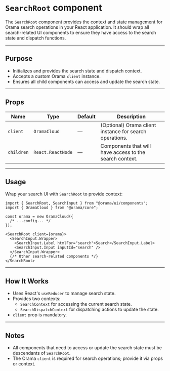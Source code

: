 # `SearchRoot` component

The `SearchRoot` component provides the context and state management for Orama search operations in your React application. It should wrap all search-related UI components to ensure they have access to the search state and dispatch functions.

---

## Purpose

- Initializes and provides the search state and dispatch context.
- Accepts a custom Orama `client` instance.
- Ensures all child components can access and update the search state.

---

## Props

| Name       | Type              | Default | Description                                             |
| ---------- | ----------------- | ------- | ------------------------------------------------------- |
| `client`   | `OramaCloud`      | —       | (Optional) Orama client instance for search operations. |
| `children` | `React.ReactNode` | —       | Components that will have access to the search context. |

---

## Usage

Wrap your search UI with `SearchRoot` to provide context:

```tsx
import { SearchRoot, SearchInput } from "@orama/ui/components";
import { OramaCloud } from "@orama/core";

const orama = new OramaCloud({
  /* ...config... */
});
```

```tsx
<SearchRoot client={orama}>
  <SearchInput.Wrapper>
    <SearchInput.Label htmlFor="search">Search</SearchInput.Label>
    <SearchInput.Input inputId="search" />
  </SearchInput.Wrapper>
  {/* Other search-related components */}
</SearchRoot>
```

---

## How It Works

- Uses React's `useReducer` to manage search state.
- Provides two contexts:
  - `SearchContext` for accessing the current search state.
  - `SearchDispatchContext` for dispatching actions to update the state.
- `client` prop is mandatory.

---

## Notes

- All components that need to access or update the search state must be descendants of `SearchRoot`.
- The Orama `client` is required for search operations; provide it via props or context.
